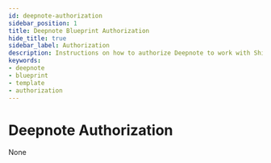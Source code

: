 ```yaml
---
id: deepnote-authorization
sidebar_position: 1
title: Deepnote Blueprint Authorization
hide_title: true
sidebar_label: Authorization
description: Instructions on how to authorize Deepnote to work with Shipyard's low-code Deepnote templates.
keywords:
- deepnote
- blueprint
- template
- authorization
---
```


# Deepnote Authorization
None
